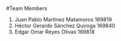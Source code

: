 #Team Members
1. Juan Pablo Martínez Matamoros  169819
2. Héctor Gerardo Sánchez  Quiroga  169840
3. Edgar Omar Reyes Olivas  169818
